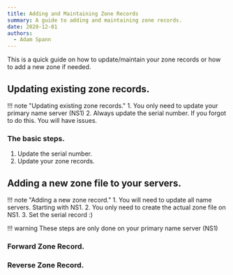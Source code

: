 ```yaml
---
title: Adding and Maintaining Zone Records
summary: A guide to adding and maintaining zone records.
date: 2020-12-01
authors:
  - Adam Spann
---
```


This is a quick guide on how to update/maintain your zone records or how to add a new zone if needed.

## Updating existing zone records.

!!! note "Updating existing zone records."
    1. You only need to update your primary name server (NS1)
    2. Always update the serial number. If you forgot to do this. You will have issues.

### The basic steps.

  1. Update the serial number.
  2. Update your zone records.

## Adding a new zone file to your servers.

!!! note "Adding a new zone record."
    1. You will need to update all name servers. Starting with NS1.
    2. You only need to create the actual zone file on NS1.
    3. Set the serial record :)

!!! warning
    These steps are only done on your primary name server (NS1)
    
### Forward Zone Record.

### Reverse Zone Record.
